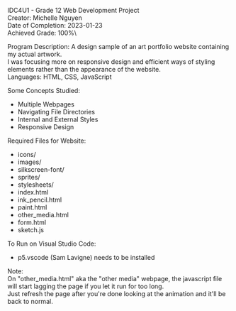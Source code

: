 IDC4U1 - Grade 12 Web Development Project\
Creator: Michelle Nguyen\
Date of Completion: 2023-01-23\
Achieved Grade: 100%\

Program Description: A design sample of an art portfolio website containing my actual artwork.\
I was focusing more on responsive design and efficient ways of styling elements rather than the appearance of the website.\
Languages: HTML, CSS, JavaScript

Some Concepts Studied:
- Multiple Webpages
- Navigating File Directories
- Internal and External Styles
- Responsive Design

Required Files for Website:
- icons/
- images/
- silkscreen-font/
- sprites/
- stylesheets/
- index.html         <!-- This is the homepage -->
- ink_pencil.html
- paint.html
- other_media.html
- form.html
- sketch.js

To Run on Visual Studio Code:
- p5.vscode (Sam Lavigne) needs to be installed

Note:\
On "other_media.html" aka the "other media" webpage, the javascript file will start lagging the page if you let it run for too long.\
Just refresh the page after you're done looking at the animation and it'll be back to normal.
